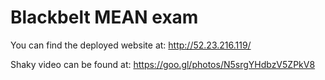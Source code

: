 # Blackbelt MEAN exam

You can find the deployed website at:
http://52.23.216.119/

Shaky video can be found at:
https://goo.gl/photos/N5srgYHdbzV5ZPkV8
